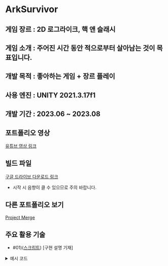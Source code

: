 ArkSurvivor
===


게임 장르 : 2D 로그라이크, 핵 앤 슬래시
---

게임 소개 : 
주어진 시간 동안 적으로부터 살아남는 것이 목표입니다.
---


개발 목적 : 좋아하는 게임 + 장르 플레이
---

사용 엔진 : UNITY 2021.3.17f1
---


개발 기간 : 2023.06 ~ 2023.08
---


포트폴리오 영상
---
[유튜브 영상 링크](https://www.youtube.com/watch?v=LQdjr4ddYrE)


빌드 파일
---
[구글 드라이브 다운로드 링크](https://drive.google.com/file/d/10tfnUTy3M5X7IJ6oDWn9iNFqcnlONGa1/view?usp=drive_link)

* 시작 시 음향이 클 수 있으므로 주의 바랍니다.

다른 포트폴리오 보기
---
[Project Merge](https://github.com/Nocha13/Merge_2DPortfolio.git)

주요 활용 기술
---
* #01)([스크립트](기재예정)) [구현 설명 기재]
<details>
<summary>예시 코드</summary>
  
```csharp
public void 함수 이름()
{
    
}
```

</details>
<!---
Nocha13/Nocha13 is a ✨ special ✨ repository because its `README.md` (this file) appears on your GitHub profile.
You can click the Preview link to take a look at your changes.
--->
